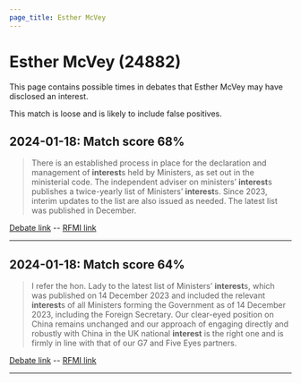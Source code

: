 ```yaml
---
page_title: Esther McVey
---
```


# Esther McVey  (24882)

This page contains possible times in debates that Esther McVey may have disclosed an interest.

This match is loose and is likely to include false positives. 



## 2024-01-18: Match score 68%

>There is an established process in place for the declaration and management of **interest**s held by Ministers, as set out in the ministerial code. The independent adviser on ministers’ **interest**s publishes a twice-yearly list of Ministers’ **interest**s. Since 2023, interim updates to the list are also issued as needed. The latest list was published in December.

[Debate link](https://www.theyworkforyou.com/debates/?id=2024-01-18d.1007.2)  --  [RFMI link](https://www.theyworkforyou.com/mp/24882/register)


---



## 2024-01-18: Match score 64%

>I refer the hon. Lady to the latest list of Ministers’ **interest**s, which was published on 14 December 2023 and included the relevant **interest**s of all Ministers forming the Government as of 14 December 2023, including the Foreign Secretary. Our clear-eyed position on China remains unchanged and our approach of engaging directly and robustly with China in the UK national **interest** is the right one and is firmly in line with that of our G7 and Five Eyes partners.

[Debate link](https://www.theyworkforyou.com/debates/?id=2024-01-18d.1008.1)  --  [RFMI link](https://www.theyworkforyou.com/mp/24882/register)


---


